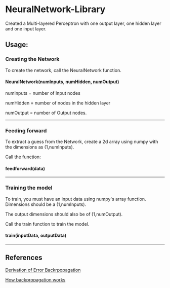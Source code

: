 # NeuralNetwork-Library
Created a Multi-layered Perceptron with one output layer, one hidden layer and one input layer.

## Usage:

### Creating the Network
To create the network, call the NeuralNetwork function.

#### NeuralNetwork(numInputs, numHidden, numOutput)
numInputs = number of Input nodes

numHidden = number of nodes in the hidden layer

numOutput = number of Output nodes.

-------

### Feeding forward

To extract a guess from the Network, create a 2d array using numpy with the dimensions as (1,numInputs).

Call the function:
#### feedforward(data)
-------
### Training the model

To train, you must have an input data using numpy's array function. Dimensions should be a (1,numInputs).

The output dimensions should also be of (1,numOutput).

Call the train function to train the model.

#### train(inputData, outputData)
------

## References

[Derivation of Error Backrpopagation](https://theclevermachine.wordpress.com/2014/09/06/derivation-error-backpropagation-gradient-descent-for-neural-networks/)

[How backpropagation works](http://neuralnetworksanddeeplearning.com/chap2.html)


